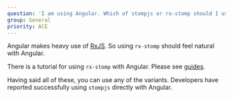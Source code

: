 ```yaml
---
question: 'I am using Angular. Which of stompjs or rx-stomp should I use?'
group: General
priority: ACE
---
```


Angular makes heavy use of [RxJS](https://github.com/ReactiveX/RxJS). So using `rx-stomp` should feel natural with Angular.

There is a tutorial for using `rx-stomp` with Angular. Please see [guides](/#getting-started).

Having said all of these, you can use any of the variants.
Developers have reported successfully using `stompjs` directly with Angular.
